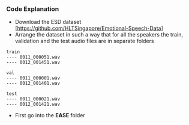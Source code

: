 ### Code Explanation

- Download the ESD dataset [https://github.com/HLTSingapore/Emotional-Speech-Data]
- Arrange the dataset in such a way that for all the speakers the train, validation and the test audio files are in separate folders
```
train
---- 0011_000051.wav
---- 0012_001451.wav

val
---- 0011_000001.wav
---- 0012_001401.wav

test
---- 0011_000021.wav
---- 0012_001421.wav
```
- First go into the **EASE** folder